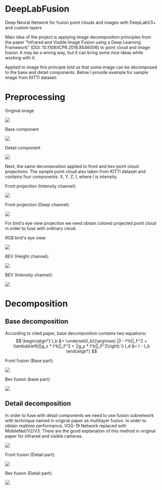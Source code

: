 # DeepLabFusion
Deep Neural Network for fusion point clouds and images with DeepLabV3+ and custom layers

Main idea of the project is applying image decomposition principles from the paper "Infrared and Visible Image Fusion using a Deep
Learning Framework" (DOI: 10.1109/ICPR.2018.8546006) to point cloud and image fusion. It may be  a wrong way, but
it can bring some nice ideas while working with it.

Applied to image this principle told us that some image can be decomposed to the base and detail components.
Below I provide example for sample image from KITTI dataset:

# Preprocessing

Original image

![](content/kitti_image.png?raw=true)

Base component

![](content/image_base.png)

Detail component

![](content/image_detail.png)


Next, the same decomposition applied to front and bev point cloud projections. The sample point cloud also taken
from KITTI dataset and contains four components: X, Y, Z, I, where I is intensity. 

Front projection (Intensity channel):

![](content/front_intensity.png?raw=true)

Front projection (Deep channel):

![](content/front_depth.png?raw=true)

For bird's eye view projection we need obtain colored projected point cloud in order to fuse with ordinary cloud.

RGB bird's eye view:

![](content/bev_colors.png?raw=true)

BEV (Height channel):

![](content/bev_height.png?raw=true)

BEV (Intensity channel):

![](content/bev_intensity.png?raw=true)

# Decomposition

## Base decomposition
According to cited paper, base decomposition contains two equations:
$$
\begin{align*}
    I_b &= \underset{I_b}{\arg\max} ||I - I^b||_F^2 + \lambda\left(||g_x * I^b||_F^2 + ||g_y * I^b||_F^2\right) \\
    I_d &= I - I_b
\end{align*}
$$

Front fusion (Base part):

![](content/front_fused_with_image_base.png?raw=true)

Bev fusion (base part):

![](content/bev_fused_with_image_base.png?raw=true)

## Detail decomposition
In order to fuse with detail components we need 
to use fusion subnetwork with technique named in original paper as multilayer fusion. In order to 
obtain realtime performance, VGG-19 Network replaced with MobileNet/V2/V3. There are the good explanation
of this method in original paper for infrared and visible cameras.

![](content/readme/fusion_network.png)

Front fusion (Detail part):

![](content/front_fused_with_image_detail.png?raw=true)

Bev fusion (Detail part):

![](content/bev_fused_with_image_detail.png?raw=true)